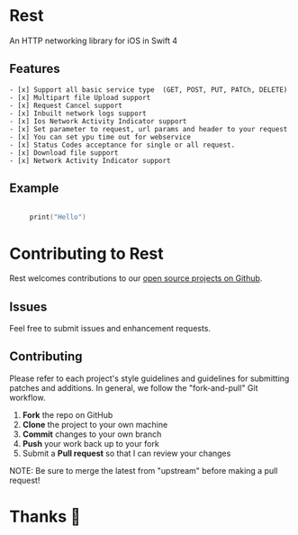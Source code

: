 # Rest
An HTTP networking library for iOS in Swift 4

## Features 
    - [x] Support all basic service type  (GET, POST, PUT, PATCh, DELETE)
    - [x] Multipart file Upload support 
    - [x] Request Cancel support 
    - [x] Inbuilt network logs support 
    - [x] Ios Network Activity Indicator support
    - [x] Set parameter to request, url params and header to your request 
    - [x] You can set ypu time out for webservice
    - [x] Status Codes acceptance for single or all request.
    - [x] Download file support 
    - [x] Network Activity Indicator support

## Example

```swift
    
     print("Hello")

```

# Contributing to Rest

Rest welcomes contributions to our [open source projects on Github](https://github.com/ERbittuu/Rest).

Issues
------

Feel free to submit issues and enhancement requests.

Contributing
------------

Please refer to each project's style guidelines and guidelines for submitting patches and additions. In general, we follow the "fork-and-pull" Git workflow.

 1. **Fork** the repo on GitHub
 2. **Clone** the project to your own machine
 3. **Commit** changes to your own branch
 4. **Push** your work back up to your fork
 5. Submit a **Pull request** so that I can review your changes

NOTE: Be sure to merge the latest from "upstream" before making a pull request!

# Thanks 🍺
